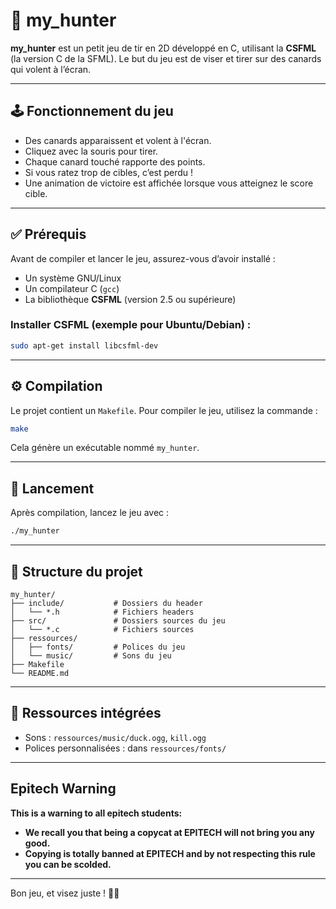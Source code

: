 # 🎯 my_hunter

**my_hunter** est un petit jeu de tir en 2D développé en C, utilisant la **CSFML** (la version C de la SFML). Le but du jeu est de viser et tirer sur des canards qui volent à l’écran.

---

## 🕹️ Fonctionnement du jeu

- Des canards apparaissent et volent à l'écran.
- Cliquez avec la souris pour tirer.
- Chaque canard touché rapporte des points.
- Si vous ratez trop de cibles, c’est perdu !
- Une animation de victoire est affichée lorsque vous atteignez le score cible.

---

## ✅ Prérequis

Avant de compiler et lancer le jeu, assurez-vous d’avoir installé :

- Un système GNU/Linux
- Un compilateur C (`gcc`)
- La bibliothèque **CSFML** (version 2.5 ou supérieure)

### Installer CSFML (exemple pour Ubuntu/Debian) :

```bash
sudo apt-get install libcsfml-dev
```

---

## ⚙️ Compilation

Le projet contient un `Makefile`. Pour compiler le jeu, utilisez la commande :

```bash
make
```

Cela génère un exécutable nommé `my_hunter`.

---

## 🚀 Lancement

Après compilation, lancez le jeu avec :

```bash
./my_hunter
```

---

## 📁 Structure du projet

```
my_hunter/
├── include/           # Dossiers du header
│   └── *.h            # Fichiers headers
├── src/               # Dossiers sources du jeu
│   └── *.c            # Fichiers sources
├── ressources/
│   ├── fonts/         # Polices du jeu
│   └── music/         # Sons du jeu
├── Makefile
└── README.md
```

---

## 🎨 Ressources intégrées

- Sons : `ressources/music/duck.ogg`, `kill.ogg`
- Polices personnalisées : dans `ressources/fonts/`

---

## Epitech Warning

**This is a warning to all epitech students:** 
- **We recall you that being a copycat at EPITECH will not bring you any good.**
- **Copying is totally banned at EPITECH and by not respecting this rule you can be scolded.**

---

Bon jeu, et visez juste ! 🦆🎯
